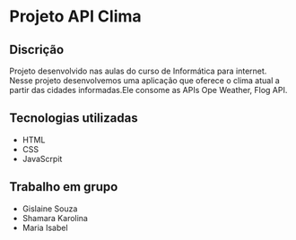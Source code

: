 # Projeto API Clima

## Discrição

Projeto desenvolvido nas aulas do curso de Informática para internet. Nesse projeto desenvolvemos uma aplicação que oferece o clima atual a partir das cidades informadas.Ele consome as APIs Ope Weather, Flog API.

## Tecnologias utilizadas
* HTML
* CSS
* JavaScrpit

## Trabalho em grupo
* Gislaine Souza
* Shamara Karolina
* Maria Isabel
